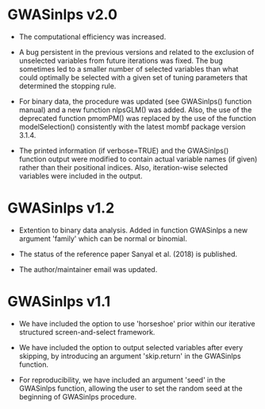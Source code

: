 # GWASinlps v2.0

* The computational efficiency was increased.

* A bug persistent in the previous versions and related to the exclusion of unselected variables from future iterations was fixed. The bug sometimes led to a smaller number of selected variables than what could optimally be selected with a given set of tuning parameters that determined the stopping rule.

* For binary data, the procedure was updated (see GWASinlps() function manual) and a new function nlpsGLM() was added. Also, the use of the deprecated function pmomPM() was replaced by the use of the function modelSelection() consistently with the latest mombf package version 3.1.4.

* The printed information (if verbose=TRUE) and the GWASinlps() function output were modified to contain actual variable names (if given) rather than their positional indices. Also, iteration-wise selected variables were included in the output. 


# GWASinlps v1.2

* Extention to binary data analysis. Added in function GWASinlps a new argument 'family' which can be normal or binomial.

* The status of the reference paper Sanyal et al. (2018) is published. 

* The author/maintainer email was updated.


# GWASinlps v1.1

* We have included the option to use 'horseshoe' prior within our iterative structured screen-and-select framework. 

* We have included the option to output selected variables after every skipping, by introducing an argument 'skip.return' in the GWASinlps function.

* For reproducibility, we have included an argument 'seed' in the GWASinlps function, allowing the user to set the random seed at the beginning of GWASinlps procedure.


